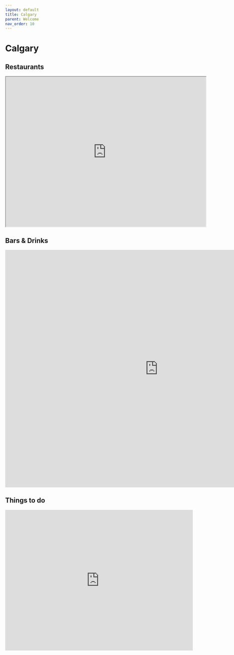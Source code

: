 ```yaml
---
layout: default
title: Calgary
parent: Welcome
nav_order: 10
---
```

# Calgary

## Restaurants

<iframe src="https://www.google.com/maps/d/embed?mid=1O9iIZ6B6OuC9pR_GQ8-9iwIOgU1yndk&ehbc=2E312F" width="640" height="480"></iframe>

## Bars & Drinks
<iframe src="https://www.mapchannels.com/tm3/map.htm?id=31437-calgary-restaurants" style="width:976px;height:760px;overflow:hidden" frameborder="0" marginwidth="0" marginheight="0" scrolling="no" webkitallowfullscreen mozallowfullscreen allowfullscreen allowtransparency="true"></iframe>

## Things to do
<iframe
  width="600"
  height="450"
  style="border:0"
  loading="lazy"
  allowfullscreen
  referrerpolicy="no-referrer-when-downgrade"
  src="https://www.google.com/maps/embed/v1/place?key=AIzaSyBPO8pxuoaNZB_wYDTRqvFRujhCXFIYT1M&q=!3m1!4b1!4m3!11m2!2spIJMUWh_8LZzKWV8YQk4w8BQGtp2oA!3e3">
</iframe>